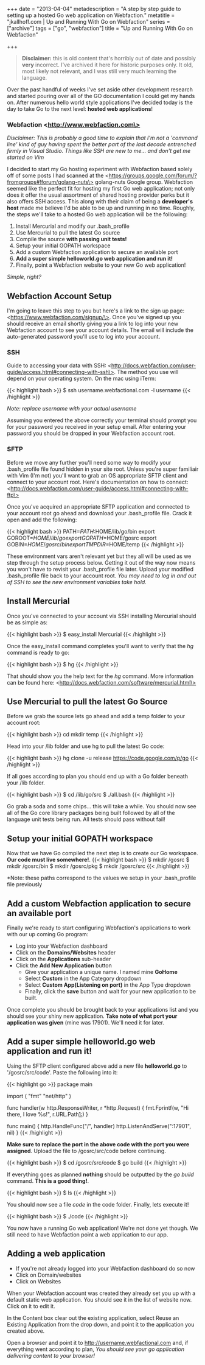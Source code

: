 +++
date = "2013-04-04"
metadescription = "A step by step guide to setting up a hosted Go web application on Webfaction."
metatitle = "jkallhoff.com | Up and Running With Go on Webfaction"
series = ["archive"]
tags = ["go", "webfaction"]
title = "Up and Running With Go on Webfaction"

+++

> **Disclaimer:** this is old content that's horribly out of date and possibly **very** incorrect. I've archived it here for historic purposes only. It old, most likely not relevant, and I was still very much learning the language.


Over the past handful of weeks I've set aside other development research and started pouring over all of the GO documentation I could get my hands on. After numerous hello world style applications I've decided today is the day to take Go to the next level: **hosted web applications**!

<!--more-->

### Webfaction \<http://www.webfaction.com\>

*Disclaimer: This is probably a good time to explain that I'm not a 'command line' kind of guy having spent the better part of the last decade entrenched firmly in Visual Studio. Things like SSH are new to me... and don't get me started on Vim*

I decided to start my Go hosting experiment with Webfaction based solely off of some posts I had scanned at the \<https://groups.google.com/forum/?fromgroups#!forum/golang-nuts\> golang-nuts Google group. Webfaction seemed like the perfect fit for hosting my first Go web application; not only does it offer the usual assortment of shared hosting provider perks but it also offers SSH access. This along with their claim of being a **developer's host** made me believe I'd be able to be up and running in no time. Roughly, the steps we'll take to a hosted Go web application will be the following:

1.  Install Mercurial and modify our .bash\_profile 
2.  Use Mercurial to pull the latest Go source
3.  Compile the source **with passing unit tests!**
4.  Setup your initial GOPATH workspace
5.  Add a custom Webfaction application to secure an available port
6.  **Add a super simple helloworld.go web application and run it!**
7.  Finally, point a Webfaction website to your new Go web application!

*Simple, right?*

## Webfaction Account Setup

I'm going to leave this step to you but here's a link to the sign up page: \<https://www.webfaction.com/signup/\>. Once you've signed up you should receive an email shortly giving you a link to log into your new Webfaction account to see your account details. The email will include the auto-generated password you'll use to log into your account.

### SSH

Guide to accessing your data with SSH: \<http://docs.webfaction.com/user-guide/access.html#connecting-with-ssh\>. The method you use will depend on your operating system. On the mac using iTerm:

{{< highlight bash >}}
$ ssh username.webfactional.com -l username
{{< /highlight >}}


*Note: replace username with your actual username*

Assuming you entered the above correctly your terminal should prompt you for your password you received in your setup email. After entering your password you should be dropped in your Webfaction account root.

### SFTP

Before we move any further you'll need some way to modify your .bash\_profile file found hidden in your site root. Unless you're super familiair with Vim (I'm not) you'll want to grab an OS appropriate SFTP client and connect to your account root. Here's documentation on how to connect: \<http://docs.webfaction.com/user-guide/access.html#connecting-with-ftp\>

Once you've acquired an appropriate SFTP application and connected to your account root go ahead and download your .bash\_profile file. Crack it open and add the following:

{{< highlight bash >}}
PATH=$PATH:$HOME/lib/go/bin
export GOROOT=$HOME/lib/go
export GOPATH=$HOME/gosrc
export GOBIN=$HOME/gosrc/bin
export TMPDIR=$HOME/temp
{{< /highlight >}}

These environment vars aren't relevant yet but they all will be used as we step through the setup process below. Getting it out of the way now means you won't have to revisit your .bash\_profile file later. Upload your modified .bash\_profile file back to your account root. *You may need to log in and out of SSH to see the new environment variables take hold.*

## Install Mercurial

Once you've connected to your account via SSH installing Mercurial should be as simple as:

{{< highlight bash >}}
 $ easy\_install Mercurial
{{< /highlight >}}

Once the easy\_install command completes you'll want to verify that the *hg* command is ready to go:

{{< highlight bash >}}
 $ hg
{{< /highlight >}}

That should show you the help text for the *hg* command. More information can be found here: \<http://docs.webfaction.com/software/mercurial.html\>

## Use Mercurial to pull the latest Go Source

Before we grab the source lets go ahead and add a temp folder to your account root:

{{< highlight bash >}}
 cd  mkdir temp
{{< /highlight >}}

Head into your /lib folder and use hg to pull the latest Go code:

{{< highlight bash >}}
 hg clone -u release https://code.google.com/p/go
{{< /highlight >}}

If all goes according to plan you should end up with a Go folder beneath your /lib folder.

{{< highlight bash >}}
 $ cd /lib/go/src 
 $ ./all.bash 
{{< /highlight >}}


Go grab a soda and some chips... this will take a while. You should now see all of the Go core library packages being built followed by all of the language unit tests being run. All tests should pass without fail!

## Setup your initial GOPATH workspace

Now that we have Go compiled the next step is to create our Go workspace. **Our code must live somewhere!**.
{{< highlight bash >}}
$ mkdir /gosrc
$ mkdir /gosrc/bin
$ mkdir /gosrc/pkg
$ mkdir /gosrc/src
{{< /highlight >}}

\*Note: these paths correspond to the values we setup in your .bash\_profile file previously

## Add a custom Webfaction application to secure an available port

Finally we're ready to start configuring Webfaction's applications to work with our up coming Go program:

*   Log into your Webfaction dashboard
*   Click on the **Domains/Websites** header
*   Click on the **Applications** sub-header
*   Click the **Add New Application** button 
	*   Give your application a unique name. I named mine **GoHome**
	*   Select **Custom** in the App Category dropdown
	*   Select **Custom App(Listening on port)** in the App Type dropdown 
	*   Finally, click the **save** button and wait for your new application to be built.

Once complete you should be brought back to your applications list and you should see your shiny new application. **Take note of what port your application was given** (mine was 17901). We'll need it for later.

## Add a super simple helloworld.go web application and run it!

Using the SFTP client configured above add a new file **helloworld.go** to '/gosrc/src/code'. Paste the following into it:

{{< highlight go >}}
package main

import (
"fmt"
"net/http"
)

func handler(w http.ResponseWriter, r \*http.Request) {
   fmt.Fprintf(w, "Hi there, I love %s!", r.URL.Path[1:]())
}

func main() {
   http.HandleFunc("/", handler)
   http.ListenAndServe(":17901", nil)
}
{{< /highlight >}}

**Make sure to replace the port in the above code with the port you were assigned**. Upload the file to /gosrc/src/code before continuing.

{{< highlight bash >}}
$ cd /gosrc/src/code
$ go build
{{< /highlight >}}

If everything goes as planned **nothing** should be outputted by the *go build* command. **This is a good thing!**.

{{< highlight bash >}}
$ ls 
{{\< /highlight \>}}

You should now see a file *code* in the code folder. Finally, lets execute it!

{{< highlight bash >}}
$ ./code
{{< /highlight >}}

You now have a running Go web application! We're not done yet though. We still need to have Webfaction point a web application to our app.

## Adding a web application

*   If you're not already logged into your Webfaction dashboard do so now
*   Click on Domain/websites
*   Click on Websites

When your Webfaction account was created they already set you up with a default static web application. You should see it in the list of website now. Click on it to edit it.

In the Content box clear out the existing application, select Reuse an Existing Application from the drop down, and point it to the application you created above.

Open a browser and point it to http://username.webfactional.com and, if everything went according to plan, *You should see your go application delivering content to your browser!*

